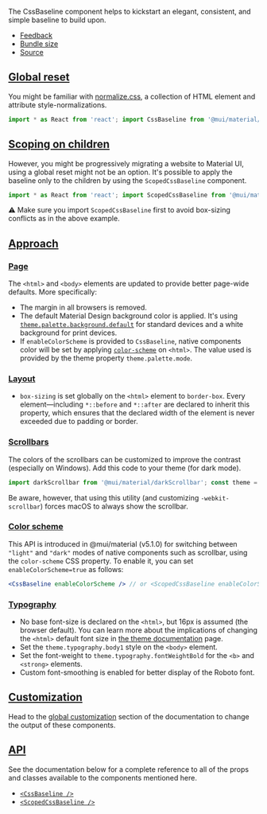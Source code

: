 The CssBaseline component helps to kickstart an elegant, consistent, and simple baseline to build upon.

-   [Feedback](https://github.com/mui/material-ui/labels/component%3A%20CssBaseline)
-   [Bundle size](https://bundlephobia.com/package/@mui/material@latest "Scroll down to 'Exports Analysis' for a more detailed report.")
-   [Source](https://github.com/mui/material-ui/tree/v6.4.11/packages/mui-material/src/CssBaseline)

## [Global reset](https://v6.mui.com/material-ui/react-menu/#global-reset)

You might be familiar with [normalize.css](https://github.com/necolas/normalize.css), a collection of HTML element and attribute style-normalizations.

```jsx
import * as React from 'react'; import CssBaseline from '@mui/material/CssBaseline'; export default function MyApp() { return ( <React.Fragment> <CssBaseline /> {/* The rest of your application */} </React.Fragment> ); }
```

## [Scoping on children](https://v6.mui.com/material-ui/react-menu/#scoping-on-children)

However, you might be progressively migrating a website to Material UI, using a global reset might not be an option. It's possible to apply the baseline only to the children by using the `ScopedCssBaseline` component.

```jsx
import * as React from 'react'; import ScopedCssBaseline from '@mui/material/ScopedCssBaseline'; import MyApp from './MyApp'; export default function MyApp() { return ( <ScopedCssBaseline> {/* The rest of your application */} <MyApp /> </ScopedCssBaseline> ); }
```

⚠️ Make sure you import `ScopedCssBaseline` first to avoid box-sizing conflicts as in the above example.

## [Approach](https://v6.mui.com/material-ui/react-menu/#approach)

### [Page](https://v6.mui.com/material-ui/react-menu/#page)

The `<html>` and `<body>` elements are updated to provide better page-wide defaults. More specifically:

-   The margin in all browsers is removed.
-   The default Material Design background color is applied. It's using [`theme.palette.background.default`](https://v6.mui.com/material-ui/customization/default-theme/?expand-path=$.palette.background) for standard devices and a white background for print devices.
-   If `enableColorScheme` is provided to `CssBaseline`, native components color will be set by applying [`color-scheme`](https://web.dev/articles/color-scheme) on `<html>`. The value used is provided by the theme property `theme.palette.mode`.

### [Layout](https://v6.mui.com/material-ui/react-menu/#layout)

-   `box-sizing` is set globally on the `<html>` element to `border-box`. Every element—including `*::before` and `*::after` are declared to inherit this property, which ensures that the declared width of the element is never exceeded due to padding or border.

### [Scrollbars](https://v6.mui.com/material-ui/react-menu/#scrollbars)

The colors of the scrollbars can be customized to improve the contrast (especially on Windows). Add this code to your theme (for dark mode).

```jsx
import darkScrollbar from '@mui/material/darkScrollbar'; const theme = createTheme({ components: { MuiCssBaseline: { styleOverrides: (themeParam) => ({ body: themeParam.palette.mode === 'dark' ? darkScrollbar() : null, }), }, }, });
```

Be aware, however, that using this utility (and customizing `-webkit-scrollbar`) forces macOS to always show the scrollbar.

### [Color scheme](https://v6.mui.com/material-ui/react-menu/#color-scheme)

This API is introduced in @mui/material (v5.1.0) for switching between `"light"` and `"dark"` modes of native components such as scrollbar, using the `color-scheme` CSS property. To enable it, you can set `enableColorScheme=true` as follows:

```jsx
<CssBaseline enableColorScheme /> // or <ScopedCssBaseline enableColorScheme > {/* The rest of your application using color-scheme*/} </ScopedCssBaseline>
```

### [Typography](https://v6.mui.com/material-ui/react-menu/#typography)

-   No base font-size is declared on the `<html>`, but 16px is assumed (the browser default). You can learn more about the implications of changing the `<html>` default font size in [the theme documentation](https://v6.mui.com/material-ui/customization/typography/#html-font-size) page.
-   Set the `theme.typography.body1` style on the `<body>` element.
-   Set the font-weight to `theme.typography.fontWeightBold` for the `<b>` and `<strong>` elements.
-   Custom font-smoothing is enabled for better display of the Roboto font.

## [Customization](https://v6.mui.com/material-ui/react-menu/#customization)

Head to the [global customization](https://v6.mui.com/material-ui/customization/how-to-customize/#4-global-css-override) section of the documentation to change the output of these components.

## [API](https://v6.mui.com/material-ui/react-menu/#api)

See the documentation below for a complete reference to all of the props and classes available to the components mentioned here.

-   [`<CssBaseline />`](https://v6.mui.com/material-ui/api/css-baseline/)
-   [`<ScopedCssBaseline />`](https://v6.mui.com/material-ui/api/scoped-css-baseline/)